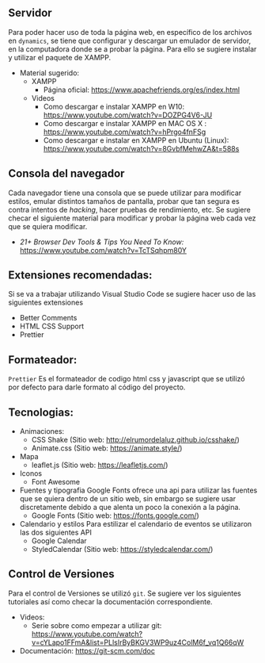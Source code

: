 ## Servidor
Para poder hacer uso de toda la página web, en específico de los archivos en `dynamics`, se tiene que configurar y descargar un emulador de servidor, en la computadora donde se a probar la página. Para ello se sugiere instalar y utilizar el paquete de XAMPP.

 - Material sugerido:
	 - XAMPP
		 - Página oficial: https://www.apachefriends.org/es/index.html
	 - Videos
		 - Como descargar e instalar  XAMPP en W10: https://www.youtube.com/watch?v=DOZPG4V6-JU 
		 - Como descargar e instalar XAMPP en MAC OS X :  https://www.youtube.com/watch?v=hPrgo4fnFSg
		 - Como descargar e instalar en XAMPP en Ubuntu (Linux): https://www.youtube.com/watch?v=8GvbfMehwZA&t=588s
## Consola del navegador
Cada navegador tiene una consola que se puede utilizar para modificar estilos, emular distintos tamaños de pantalla, probar que tan segura es contra intentos de *hacking*, hacer pruebas de rendimiento, etc. Se sugiere checar el siguiente material para modificar y probar la página web cada vez que se quiera modificar. 
 - *21+ Browser Dev Tools & Tips You Need To Know:* https://www.youtube.com/watch?v=TcTSqhpm80Y

## Extensiones recomendadas:

Si se va a trabajar utilizando Visual Studio Code se sugiere hacer uso de las siguientes extensiones
 - Better Comments
 - HTML CSS Support
 - Prettier
## Formateador:

`Prettier` Es el formateador de codigo html css y javascript que se utilizó por defecto para darle formato al código del proyecto.

## Tecnologias:

 - Animaciones:
	 -  CSS Shake (Sitio web: http://elrumordelaluz.github.io/csshake/)
	 -  Animate.css (Sitio web: https://animate.style/)
 - Mapa
	- leaflet.js (Sitio web: https://leafletjs.com/)
 - Iconos
	-	Font Awesome
 - Fuentes y tipografia
	Google Fonts ofrece una api para utilizar las fuentes que se quiera dentro de un sitio web, sin embargo se sugiere usar discretamente debido a que alenta un poco la conexión a la página.
	-	Google Fonts (Sitio web: https://fonts.google.com/)
 - Calendario y estilos
	 Para estilizar el calendario de eventos se utilizaron las dos siguientes API
	 - Google Calendar
	 - StyledCalendar (Sitio web: https://styledcalendar.com/)
## Control de Versiones
Para el control de Versiones se utilizó `git`.
Se sugiere ver los siguientes tutoriales así como checar la documentación correspondiente.
 - Videos: 
	 - Serie sobre como empezar a utilizar git: https://www.youtube.com/watch?v=cYLapo1FFmA&list=PLlsIrByBKGV3WP9uz4ColM6f_vq1Q66qW
 - Documentación: https://git-scm.com/doc